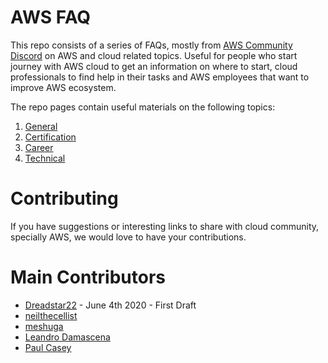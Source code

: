 # AWS FAQ
This repo consists of a series of FAQs, mostly from [AWS Community Discord](https://discord.gg/JN9FMbm) on AWS and cloud related topics. Useful for people who start journey with AWS cloud to get an information on where to start, cloud professionals to find help in their tasks and AWS employees that want to improve AWS ecosystem.

The repo pages contain useful materials on the following topics:
1. [General](general.md)
2. [Certification](certification.md)
3. [Career](career.md)
3. [Technical](technical.md)

# Contributing

If you have suggestions or interesting links to share with cloud community, specially AWS, we would love to have your contributions.

# Main Contributors

-  [Dreadstar22](https://www.reddit.com/user/Dreadstar22) - June 4th 2020 - First Draft
-  [neilthecellist](https://www.reddit.com/user/neilthecellist/)
-  [meshuga](https://github.com/meshuga)
-  [Leandro Damascena](https://github.com/leandrodamascena)
-  [Paul Casey](https://www.linkedin.com/in/heycasey/)
